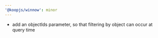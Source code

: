 ```yaml
---
'@koopjs/winnow': minor
---
```


- add an objectIds parameter, so that filtering by object can occur at query time
